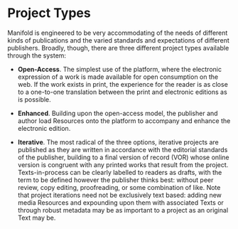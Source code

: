 # Project Types

Manifold is engineered to be very accommodating of the needs of different kinds of publications and the varied standards and expectations of different publishers. Broadly, though, there are three different project types available through the system:

*   **Open-Access**. The simplest use of the platform, where the electronic expression of a work is made available for open consumption on the web. If the work exists in print, the experience for the reader is as close to a one-to-one translation between the print and electronic editions as is possible.

*   **Enhanced**. Building upon the open-access model, the publisher and author load Resources onto the platform to accompany and enhance the electronic edition.

*   **Iterative**. The most radical of the three options, iterative projects are published as they are written in accordance with the editorial standards of the publisher, building to a final version of record (VOR) whose online version is congruent with any printed works that result from the project. Texts-in-process can be clearly labelled to readers as drafts, with the term to be defined however the publisher thinks best: without peer review, copy editing, proofreading, or some combination of like. Note that project iterations need not be exclusively text based: adding new media Resources and expounding upon them with associated Texts or through robust metadata may be as important to a project as an original Text may be.
